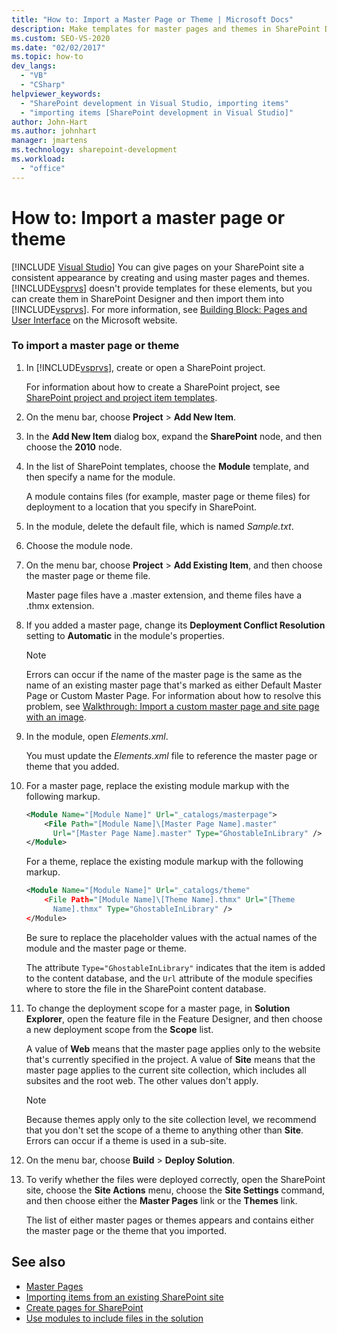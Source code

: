 ```yaml
---
title: "How to: Import a Master Page or Theme | Microsoft Docs"
description: Make templates for master pages and themes in SharePoint Designer, then import into Visual Studio to give pages on your SharePoint site a consistent appearance.
ms.custom: SEO-VS-2020
ms.date: "02/02/2017"
ms.topic: how-to
dev_langs:
  - "VB"
  - "CSharp"
helpviewer_keywords:
  - "SharePoint development in Visual Studio, importing items"
  - "importing items [SharePoint development in Visual Studio]"
author: John-Hart
ms.author: johnhart
manager: jmartens
ms.technology: sharepoint-development
ms.workload:
  - "office"
---
```

# How to: Import a master page or theme

 [!INCLUDE [Visual Studio](~/includes/applies-to-version/vs-not-mac.md)]
  You can give pages on your SharePoint site a consistent appearance by creating and using master pages and themes. [!INCLUDE[vsprvs](../sharepoint/includes/vsprvs-md.md)] doesn't provide templates for these elements, but you can create them in SharePoint Designer and then import them into [!INCLUDE[vsprvs](../sharepoint/includes/vsprvs-md.md)]. For more information, see [Building Block: Pages and User Interface](/previous-versions/office/developer/sharepoint-2010/ee539040(v=office.14)) on the Microsoft website.

### To import a master page or theme

1. In [!INCLUDE[vsprvs](../sharepoint/includes/vsprvs-md.md)], create or open a SharePoint project.

     For information about how to create a SharePoint project, see [SharePoint project and project item templates](../sharepoint/sharepoint-project-and-project-item-templates.md).

2. On the menu bar, choose **Project** > **Add New Item**.

3. In the **Add New Item** dialog box, expand the **SharePoint** node, and then choose the **2010** node.

4. In the list of SharePoint templates, choose the **Module** template, and then specify a name for the module.

     A module contains files (for example, master page or theme files) for deployment to a location that you specify in SharePoint.

5. In the module, delete the default file, which is named *Sample.txt*.

6. Choose the module node.

7. On the menu bar, choose **Project** > **Add Existing Item**, and then choose the master page or theme file.

     Master page files have a .master extension, and theme files have a .thmx extension.

8. If you added a master page, change its **Deployment Conflict Resolution** setting to **Automatic** in the module's properties.

    > [!NOTE]
    > Errors can occur if the name of the master page is the same as the name of an existing master page that's marked as either Default Master Page or Custom Master Page. For information about how to resolve this problem, see [Walkthrough: Import a custom master page and site page with an image](../sharepoint/walkthrough-import-a-custom-master-page-and-site-page-with-an-image.md).

9. In the module, open *Elements.xml*.

     You must update the *Elements.xml* file to reference the master page or theme that you added.

10. For a master page, replace the existing module markup with the following markup.

    ```xml
    <Module Name="[Module Name]" Url="_catalogs/masterpage">
        <File Path="[Module Name]\[Master Page Name].master"
          Url="[Master Page Name].master" Type="GhostableInLibrary" />
    </Module>
    ```

     For a theme, replace the existing module markup with the following markup.

    ```xml
    <Module Name="[Module Name]" Url="_catalogs/theme"
        <File Path="[Module Name]\[Theme Name].thmx" Url="[Theme
          Name].thmx" Type="GhostableInLibrary" />
    </Module>
    ```

     Be sure to replace the placeholder values with the actual names of the module and the master page or theme.

     The attribute `Type="GhostableInLibrary"` indicates that the item is added to the content database, and the `Url` attribute of the module specifies where to store the file in the SharePoint content database.

11. To change the deployment scope for a master page, in **Solution Explorer**, open the feature file in the Feature Designer, and then choose a new deployment scope from the **Scope** list.

     A value of **Web** means that the master page applies only to the website that's currently specified in the project. A value of **Site** means that the master page applies to the current site collection, which includes all subsites and the root web. The other values don't apply.

    > [!NOTE]
    > Because themes apply only to the site collection level, we recommend that you don't set the scope of a theme to anything other than **Site**. Errors can occur if a theme is used in a sub-site.

12. On the menu bar, choose **Build** > **Deploy Solution**.

13. To verify whether the files were deployed correctly, open the SharePoint site, choose the **Site Actions** menu, choose the **Site Settings** command, and then choose either the **Master Pages** link or the **Themes** link.

     The list of either master pages or themes appears and contains either the master page or the theme that you imported.

## See also
- [Master Pages](/previous-versions/office/developer/sharepoint-2010/ms443795(v=office.14))
- [Importing items from an existing SharePoint site](../sharepoint/importing-items-from-an-existing-sharepoint-site.md)
- [Create pages for SharePoint](../sharepoint/creating-pages-for-sharepoint.md)
- [Use modules to include files in the solution](../sharepoint/using-modules-to-include-files-in-the-solution.md)
